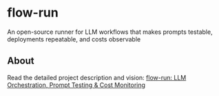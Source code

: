 # flow-run
An open-source runner for LLM workflows that makes prompts testable, deployments repeatable, and costs observable

## About

Read the detailed project description and vision: [flow-run: LLM Orchestration, Prompt Testing & Cost Monitoring](https://vitaliihonchar.com/insights/flow-run-project-description)

